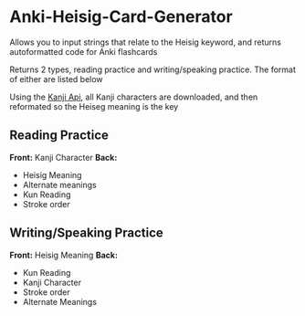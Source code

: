 # Anki-Heisig-Card-Generator

Allows you to input strings that relate to the Heisig keyword, and returns autoformatted code for Anki flashcards

Returns 2 types, reading practice and writing/speaking practice. The format of either are listed below

Using the [Kanji Api](https://kanjiapi.dev/), all Kanji characters are downloaded, and then reformated so the Heiseg meaning is the key

## Reading Practice

**Front:** Kanji Character
**Back:**
- Heisig Meaning
- Alternate meanings
- Kun Reading
- Stroke order

## Writing/Speaking Practice
**Front:** Heisig Meaning
**Back:** 
- Kun Reading
- Kanji Character 
- Stroke order
- Alternate Meanings